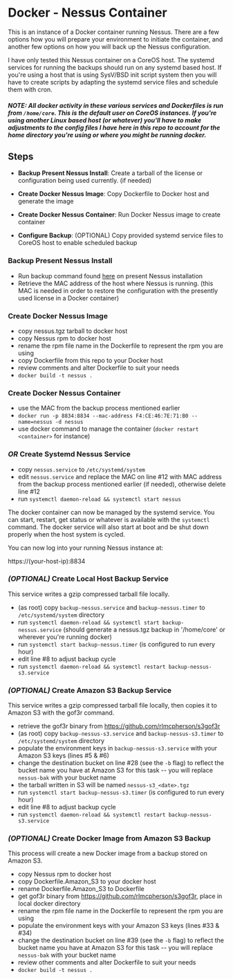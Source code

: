 Docker - Nessus Container
==============================

This is an instance of a Docker container running Nessus.  There are a few options how you will prepare your environment to initiate the container, and another few options on how you will back up the Nessus configuration. 

I have only tested this Nessus container on a CoreOS host.  The systemd services for running the backups should run on any systemd based host.  If you're using a host that is using SysV/BSD init script system then you will have to create scripts by adapting the systemd service files and schedule them with cron.  

##### *NOTE:* All docker activity in these various services and Dockerfiles is run from `/home/core`.  This is the default user on CoreOS instances.  If you're using another Linux based host (or whatever) you'll have to make adjustments to the config files I have here in this repo to account for the home directory you're using or where you might be running docker.

Steps
-----

* **Backup Present Nessus Install**: Create a tarball of the license or configuration being used currently. (if needed)

* **Create Docker Nessus Image**: Copy Dockerfile to Docker host and generate the image
 
* **Create Docker Nessus Container**: Run Docker Nessus image to create container
 
* **Configure Backup**: (OPTIONAL) Copy provided systemd service files to CoreOS host to enable scheduled backup
 
### Backup Present Nessus Install

  * Run backup command found [here](https://gist.github.com/jcwx/a0e3199ad42fee393dae) on present Nessus installation
  * Retrieve the MAC address of the host where Nessus is running. (this MAC is needed in order to restore the configuration with the presently used license in a Docker container)

### Create Docker Nessus Image

  * copy nessus.tgz tarball to docker host
  * copy Nessus rpm to docker host
  * rename the rpm file name in the Dockerfile to represent the rpm you are using
  * copy Dockerfile from this repo to your Docker host
  * review comments and alter Dockerfile to suit your needs
  * `docker build -t nessus .`

### Create Docker Nessus Container

  * use the MAC from the backup process mentioned earlier
  * `docker run -p 8834:8834 --mac-address F4:CE:46:7E:71:B0 --name=nessus -d nessus`
  * use docker command to manage the container (`docker restart <container>` for instance)

### *OR* Create Systemd Nessus Service

  * copy `nessus.service` to `/etc/systemd/system`
  * edit `nessus.service` and replace the MAC on line #12 with MAC address from the backup process mentioned earlier (if needed), otherwise delete line #12
  * run `systemctl daemon-reload && systemctl start nessus`
 
The docker container can now be managed by the systemd service.  You can start, restart, get status or whatever is available with the `systemctl` command.  The docker service will also start at boot and be shut down properly when the host system is cycled.  
 
You can now log into your running Nessus instance at:

https://(your-host-ip):8834

### _(OPTIONAL)_ Create Local Host Backup Service

This service writes a gzip compressed tarball file locally.

  * (as root) copy `backup-nessus.service` and `backup-nessus.timer` to `/etc/systemd/system` directory
  * run `systemctl daemon-reload && systemctl start backup-nessus.service` (should generate a nessus.tgz backup in '/home/core' or wherever you're running docker)
  * run `systemctl start backup-nessus.timer` (is configured to run every hour)
  * edit line #8 to adjust backup cycle 
  * run `systemctl daemon-reload && systemctl restart backup-nessus-s3.service`

### _(OPTIONAL)_ Create Amazon S3 Backup Service

This service writes a gzip compressed tarball file locally, then copies it to Amazon S3 with the gof3r command.

  * retrieve the gof3r binary from https://github.com/rlmcpherson/s3gof3r
  * (as root) copy `backup-nessus-s3.service` and `backup-nessus-s3.timer` to `/etc/systemd/system` directory
  * populate the environment keys in `backup-nessus-s3.service` with your Amazon S3 keys (lines #5 & #6)
  * change the destination bucket on line #28 (see the `-b` flag) to reflect the bucket name you have at Amazon S3 for this task -- you will replace `nessus-bak` with your bucket name
  * the tarball written in S3 will be named `nessus-s3_<date>.tgz`
  * run `systemctl start backup-nessus-s3.timer` (is configured to run every hour)
  * edit line #8 to adjust backup cycle 
  * run `systemctl daemon-reload && systemctl restart backup-nessus-s3.service`

### _(OPTIONAL)_ Create Docker Image from Amazon S3 Backup

This process will create a new Docker image from a backup stored on Amazon S3.

  * copy Nessus rpm to docker host
  * copy Dockerfile.Amazon_S3 to your docker host
  * rename Dockerfile.Amazon_S3 to Dockerfile
  * get gof3r binary from https://github.com/rlmcpherson/s3gof3r, place in local docker directory
  * rename the rpm file name in the Dockerfile to represent the rpm you are using
  * populate the environment keys with your Amazon S3 keys (lines #33 & #34)
  * change the destination bucket on line #39 (see the `-b` flag) to reflect the bucket name you have at Amazon S3 for this task -- you will replace `nessus-bak` with your bucket name
  * review other comments and alter Dockerfile to suit your needs
  * `docker build -t nessus .`

 
